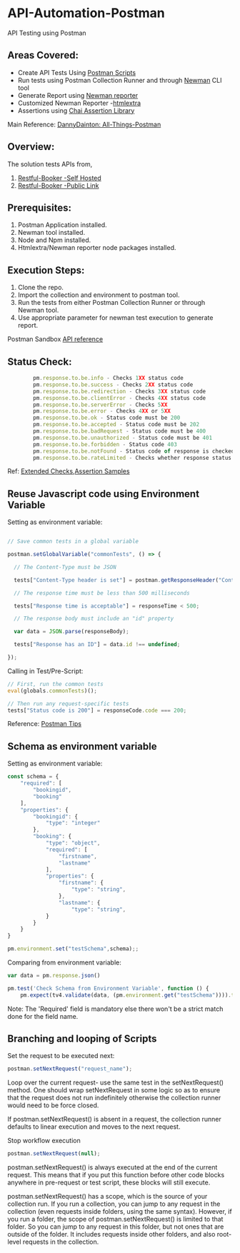 # API-Automation-Postman

API Testing using Postman 

## Areas Covered:
- Create API Tests Using [Postman Scripts](https://learning.postman.com/docs/postman/scripts/test-examples/)
- Run tests using Postman Collection Runner and through [Newman](https://www.npmjs.com/package/newman) CLI tool
- Generate Report using [Newman reporter](https://www.npmjs.com/package/newman-reporter-html)
- Customized Newman Reporter -[htmlextra](https://github.com/DannyDainton/newman-reporter-htmlextra)
- Assertions using [Chai Assertion Library](https://www.chaijs.com/api/)

Main Reference: [DannyDainton: All-Things-Postman](https://github.com/DannyDainton/All-Things-Postman#example-guides)

## Overview:
The solution tests APIs from,

1. [Restful-Booker -Self Hosted](https://github.com/mwinteringham/restful-booker)
2. [Restful-Booker -Public Link](https://restful-booker.herokuapp.com/)


## Prerequisites:
1. Postman Application installed.
2. Newman tool installed.
3. Node and Npm installed.
4. Htmlextra/Newman reporter node packages installed.

## Execution Steps:
1. Clone the repo.
2. Import the collection and environment to postman tool.
3. Run the tests from either Postman Collection Runner or through Newman tool.
4. Use appropriate parameter for newman test execution to generate report.

Postman Sandbox [API reference](https://learning.postman.com/docs/postman/scripts/postman-sandbox-api-reference/)
        
## Status Check:
```javascript
        pm.response.to.be.info - Checks 1XX status code
        pm.response.to.be.success - Checks 2XX status code
        pm.response.to.be.redirection - Checks 3XX status code
        pm.response.to.be.clientError - Checks 4XX status code
        pm.response.to.be.serverError - Checks 5XX
        pm.response.to.be.error - Checks 4XX or 5XX
        pm.response.to.be.ok - Status code must be 200
        pm.response.to.be.accepted - Status code must be 202
        pm.response.to.be.badRequest - Status code must be 400
        pm.response.to.be.unauthorized - Status code must be 401
        pm.response.to.be.forbidden - Status code 403
        pm.response.to.be.notFound - Status code of response is checked to be 404
        pm.response.to.be.rateLimited - Checks whether response status code is 429
```
Ref: [Extended Checks](https://github.com/DannyDainton/All-Things-Postman/blob/master/Examples/08_extendingOurTests.md),[Assertion Samples](https://learning.postman.com/docs/postman/scripts/test-examples/#assertion-library-examples)

## Reuse Javascript code using Environment Variable
Setting as environment variable:
```javascript

// Save common tests in a global variable

postman.setGlobalVariable("commonTests", () => {

  // The Content-Type must be JSON

  tests["Content-Type header is set"] = postman.getResponseHeader("Content-Type") === "application/json";

  // The response time must be less than 500 milliseconds

  tests["Response time is acceptable"] = responseTime < 500;

  // The response body must include an "id" property

  var data = JSON.parse(responseBody);

  tests["Response has an ID"] = data.id !== undefined;

});
```
Calling in Test/Pre-Script:
```javascript
// First, run the common tests
eval(globals.commonTests)();

// Then run any request-specific tests
tests["Status code is 200"] = responseCode.code === 200;
```
Reference: [Postman Tips](https://blog.postman.com/api-testing-tips-from-a-postman-professional)

## Schema as environment variable
Setting as environment variable:
```javascript 
const schema = {
    "required": [
        "bookingid",
        "booking"
    ],
    "properties": {
        "bookingid": {
            "type": "integer"
        },
        "booking": {
            "type": "object",
            "required": [
                "firstname",
                "lastname"
            ],
            "properties": {
                "firstname": {
                    "type": "string",
                },
                "lastname": {
                    "type": "string",
            }
        }
    }
}

pm.environment.set("testSchema",schema);; 
```
Comparing from environment variable:
```javascript
var data = pm.response.json()

pm.test('Check Schema from Environment Variable', function () {
    pm.expect(tv4.validate(data, (pm.environment.get("testSchema")))).to.be.true;});
```
Note: The 'Required' field is mandatory else there won't be a strict match done for the field name.
## Branching and looping of Scripts
Set the request to be executed next:

```javascript
postman.setNextRequest("request_name");
```
Loop over the current request- use the same test in the setNextRequest() method. One should wrap setNextRequest in some logic so as to ensure that the request does not run indefinitely otherwise the collection runner would need to be force closed.

<p>If postman.setNextRequest() is absent in a request, the collection runner defaults to linear execution and moves to the next request.</p>

Stop workflow execution
 
```javascript
postman.setNextRequest(null);
```
postman.setNextRequest() is always executed at the end of the current request. This means that if you put this function before other code blocks anywhere in pre-request or test script, these blocks will still execute.
<p>postman.setNextRequest() has a scope, which is the source of your collection run. If you run a collection, you can jump to any request in the collection (even requests inside folders, using the same syntax). However, if you run a folder, the scope of postman.setNextRequest() is limited to that folder. So you can jump to any request in this folder, but not ones that are outside of the folder. It includes requests inside other folders, and also root-level requests in the collection.</p>

